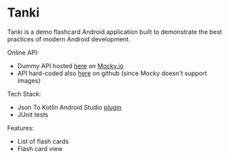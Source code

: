 # Tanki

Tanki is a demo flashcard Android application built to demonstrate the best practices of modern Android development. 

Online API:
* Dummy API hosted [here](https://designer.mocky.io) on [Mocky.io](https://designer.mocky.io)
* API hard-coded also [here](https://github.com/spike/dummy-api) on github (since Mocky doesn't support images)

Tech Stack:
* Json To Kotlin Android Studio [plugin](https://plugins.jetbrains.com/plugin/9960-json-to-kotlin-class-jsontokotlinclass-)
* JUnit tests

Features:
* List of flash cards
* Flash card view

